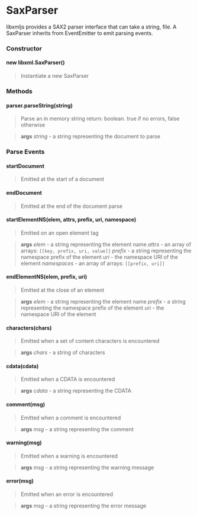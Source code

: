 # SaxParser

libxmljs provides a SAX2 parser interface that can take a string, file. A SaxParser inherits from EventEmitter to emit parsing events.

### Constructor

#### new libxml.SaxParser()

>Instantiate a new SaxParser

### Methods

#### parser.parseString(string)

>Parse an in memory string
>return: boolean. true if no errors, false otherwise

>**args**
*string* - a string representing the document to parse

### Parse Events

#### startDocument

>Emitted at the start of a document

#### endDocument

>Emitted at the end of the document parse

#### startElementNS(elem, attrs, prefix, uri, namespace)

>Emitted on an open element tag

>**args**
*elem* - a string representing the element name
*attrs* - an array of arrays: `[[key, prefix, uri, value]]`
*prefix* - a string representing the namespace prefix of the element
*uri* - the namespace URI of the element
*namespaces* - an array of arrays: `[[prefix, uri]]`

#### endElementNS(elem, prefix, uri)

>Emitted at the close of an element

>**args**
*elem* - a string representing the element name
*prefix* - a string representing the namespace prefix of the element
*uri* - the namespace URI of the element

#### characters(chars)

>Emitted when a set of content characters is encountered

>**args**
*chars* - a string of characters

#### cdata(cdata)

>Emitted when a CDATA is encountered

>**args**
*cdata* - a string representing the CDATA

#### comment(msg)

>Emitted when a comment is encountered

>**args**
*msg* - a string representing the comment

#### warning(msg)

>Emitted when a warning is encountered

>**args**
*msg* - a string representing the warning message

#### error(msg)

>Emitted when an error is encountered

>**args**
*msg* - a string representing the error message

